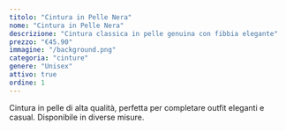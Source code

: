 ```yaml
---
titolo: "Cintura in Pelle Nera"
nome: "Cintura in Pelle Nera"
descrizione: "Cintura classica in pelle genuina con fibbia elegante"
prezzo: "€45.90"
immagine: "/background.png"
categoria: "cinture"
genere: "Unisex"
attivo: true
ordine: 1
---
```


Cintura in pelle di alta qualità, perfetta per completare outfit eleganti e casual. Disponibile in diverse misure.
